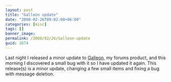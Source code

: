 ```yaml
---
layout: post
title: "Galleon update"
date: "2008-02-26T09:02:00+06:00"
categories: [misc]
tags: []
banner_image: 
permalink: /2008/02/26/Galleon-update
guid: 2674
---
```


Last night I released a minor update to <a href="http://galleon.riaforge.org">Galleon</a>, my forums product, and this morning I discovered a small bug with it so I have updated it again. This release(s) is a minor update, changing a few small items and fixing a bug with message deletion.